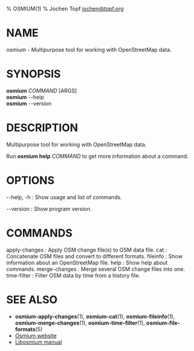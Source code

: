 % OSMIUM(1)
% Jochen Topf <jochen@topf.org>

# NAME
osmium - Multipurpose tool for working with OpenStreetMap data.


# SYNOPSIS

**osmium** *COMMAND* \[ARGS\]\
**osmium** --help\
**osmium** --version


# DESCRIPTION

Multipurpose tool for working with OpenStreetMap data.

Run **osmium help** *COMMAND* to get more information about a command.


# OPTIONS

--help, -h
:   Show usage and list of commands.

--version
:   Show program version.


# COMMANDS

apply-changes
:   Apply OSM change file(s) to OSM data file.
cat
:   Concatenate OSM files and convert to different formats.
fileinfo
:   Show information about an OpenStreetMap file.
help
:   Show help about commands.
merge-changes
:   Merge several OSM change files into one.
time-filter
:   Filter OSM data by time from a history file.


# SEE ALSO

* **osmium-apply-changes**(1), **osmium-cat**(1), **osmium-fileinfo**(1),
  **osmium-merge-changes**(1), **osmium-time-filter**(1), **osmium-file-formats**(5)
* [Osmium website](http://osmcode.org/osmium)
* [Libosmium manual](http://osmcode.org/libosmium/manual/libosmium-manual.html)

